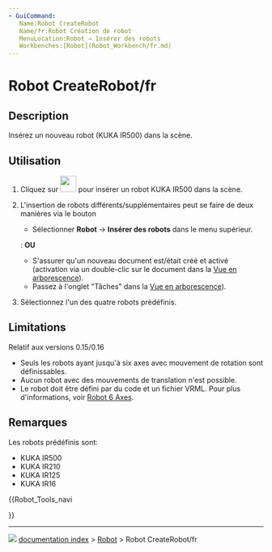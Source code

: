 ```yaml
---
- GuiCommand:
   Name:Robot CreateRobot
   Name/fr:Robot Création de robot
   MenuLocation:Robot → Insérer des robots
   Workbenches:[Robot](Robot_Workbench/fr.md)
---
```


# Robot CreateRobot/fr

## Description

Insérez un nouveau robot (KUKA IR500) dans la scène.

## Utilisation

1.  Cliquez sur <img alt="" src=images/Robot_CreateRobot.svg  style="width:32px;"> pour insérer un robot KUKA IR500 dans la scène.
2.  L\'insertion de robots différents/supplémentaires peut se faire de deux manières via le bouton
    -   Sélectionner **Robot** → **Insérer des robots** dans le menu supérieur.

    :   **OU**

    -   S\'assurer qu\'un nouveau document est/était créé et activé (activation via un double-clic sur le document dans la [Vue en arborescence](Tree_view/fr.md)).
    -   Passez à l\'onglet \"Tâches\" dans la [Vue en arborescence](Tree_view/fr.md)).
3.  Sélectionnez l\'un des quatre robots prédéfinis.

## Limitations

Relatif aux versions 0.15/0.16

-   Seuls les robots ayant jusqu\'à six axes avec mouvement de rotation sont définissables.
-   Aucun robot avec des mouvements de translation n\'est possible.
-   Le robot doit être défini par du code et un fichier VRML. Pour plus d\'informations, voir [Robot 6 Axes](Robot_6-Axis/fr.md).

## Remarques

Les robots prédéfinis sont:

-   KUKA IR500
-   KUKA IR210
-   KUKA IR125
-   KUKA IR16





{{Robot_Tools_navi

}}



---
![](images/Button_right.svg) [documentation index](../README.md) > [Robot](Robot_Workbench.md) > Robot CreateRobot/fr
